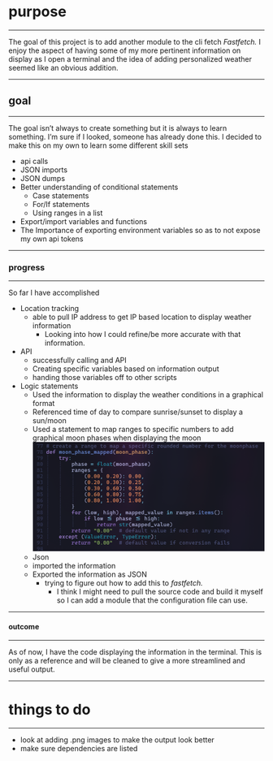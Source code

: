 # purpose

---

The goal of this project is to add another module to the cli fetch _Fastfetch._ I enjoy the aspect of having some of my more pertinent information on display as I open a terminal and the idea of adding personalized weather seemed like an obvious addition.

---

## goal

---

The goal isn’t always to create something but it is always to learn something. I’m sure if I looked, someone has already done this. I decided to make this on my own to learn some different skill sets

- api calls
- JSON imports
- JSON dumps
- Better understanding of conditional statements
  - Case statements
  - For/If statements
  - Using ranges in a list
- Export/import variables and functions
- The Importance of exporting environment variables so as to not expose my own api tokens

---

### progress

---

So far I have accomplished

- Location tracking
  - able to pull IP address to get IP based location to display weather information
    - Looking into how I could refine/be more accurate with that information.
- API
  - successfully calling and API
  - Creating specific variables based on information output
  - handing those variables off to other scripts
- Logic statements
  - Used the information to display the weather conditions in a graphical format
  - Referenced time of day to compare sunrise/sunset to display a sun/moon
  - Used a statement to map ranges to specific numbers to add graphical moon phases when displaying the moon
    ![pic](./screenshots/range_moon_phase.png)
  - Json
  - imported the information
  - Exported the information as JSON
    - trying to figure out how to add this to _fastfetch._
      - I think I might need to pull the source code and build it myself so I can add a module that the configuration file can use.

---

#### outcome

---

As of now, I have the code displaying the information in the terminal. This is only as a reference and will be cleaned to give a more streamlined and useful output.

---

# things to do

---

- look at adding .png images to make the output look better
- make sure dependencies are listed
